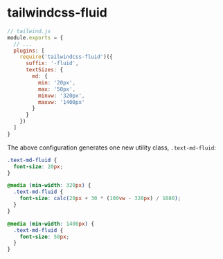 # tailwindcss-fluid

```js
// tailwind.js
module.exports = {
  // ...
  plugins: [
    require('tailwindcss-fluid')({
      suffix: '-fluid',
      textSizes: {
        md: {
          min: '20px',
          max: '50px',
          minvw: '320px',
          maxvw: '1400px'
        }
      }
    })
  ]
}
```

The above configuration generates one new utility class, `.text-md-fluid`:

```css
.text-md-fluid {
  font-size: 20px;
}

@media (min-width: 320px) {
  .text-md-fluid {
    font-size: calc(20px + 30 * (100vw - 320px) / 1080);
  }
}

@media (min-width: 1400px) {
  .text-md-fluid {
    font-size: 50px;
  }
}
```
